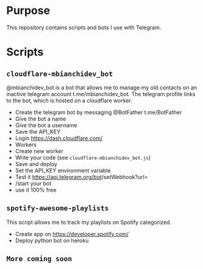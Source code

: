 # Purpose

This repository contains scripts and bots I use with Telegram.

# Scripts

## `cloudflare-mbianchidev_bot`

@mbianchidev_bot is a bot that allows me to manage my old contacts on an inactive telegram account t.me/mbianchidev_bot.
The telegram profile links to the bot, which is hosted on a cloudflare worker.

- Create the telegram bot by messaging @BotFather t.me/BotFather
- Give the bot a name
- Give the bot a username
- Save the API_KEY
- Login https://dash.cloudflare.com/
- Workers
- Create new worker
- Write your code (see `cloudflare-mbianchidev_bot.js`)
- Save and deploy
- Set the API_KEY environment variable
- Test it https://api.telegram.org/bot<replace with bot api token>/setWebhook?url=<replace with our worker url>
- /start your bot
- use it 100% free

## `spotify-awesome-playlists`

This script allows me to track my playlists on Spotify categorized.

- Create app on https://developer.spotify.com/
- Deploy python bot on heroku


## `More coming soon`